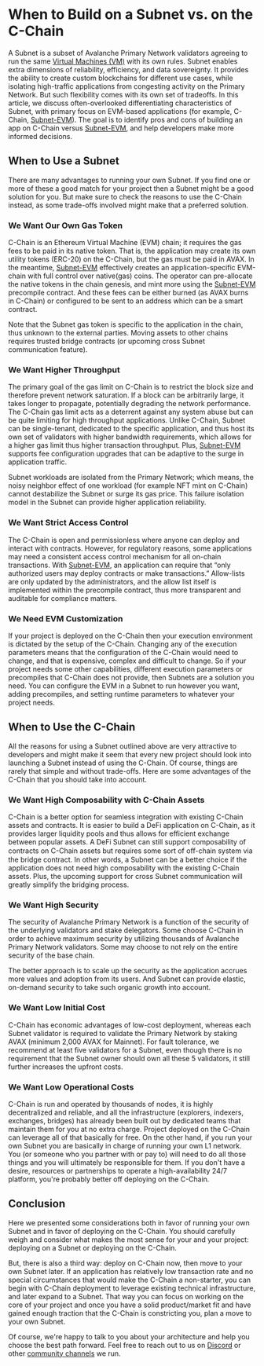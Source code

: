 # When to Build on a Subnet vs. on the C-Chain

A Subnet is a subset of Avalanche Primary Network validators agreeing to run the same [Virtual
Machines (VM)](../subnets/README.md#virtual-machines) with its own rules. Subnet enables extra
dimensions of reliability, efficiency, and data sovereignty. It provides the ability to create
custom blockchains for different use cases, while isolating high-traffic applications from
congesting activity on the Primary Network. But such flexibility comes with its own set of
tradeoffs. In this article, we discuss often-overlooked differentiating characteristics of Subnet,
with primary focus on EVM-based applications (for example, C-Chain,
[Subnet-EVM](https://github.com/ava-labs/subnet-evm)). The goal is to identify pros and cons of
building an app on C-Chain versus [Subnet-EVM](https://github.com/ava-labs/subnet-evm), and help
developers make more informed decisions.

## When to Use a Subnet

There are many advantages to running your own Subnet. If you find one or more of these a good match
for your project then a Subnet might be a good solution for you. But make sure to check the reasons
to use the C-Chain instead, as some trade-offs involved might make that a preferred solution.

### We Want Our Own Gas Token

C-Chain is an Ethereum Virtual Machine (EVM) chain; it requires the gas fees to be paid in its
native token. That is, the application may create its own utility tokens (ERC-20) on the C-Chain,
but the gas must be paid in AVAX. In the meantime,
[Subnet-EVM](https://github.com/ava-labs/subnet-evm) effectively creates an application-specific
EVM-chain with full control over native(gas) coins. The operator can pre-allocate the native tokens
in the chain genesis, and mint more using the [Subnet-EVM](https://github.com/ava-labs/subnet-evm)
precompile contract. And these fees can be either burned (as AVAX burns in C-Chain) or configured to
be sent to an address which can be a smart contract.

Note that the Subnet gas token is specific to the application in the chain, thus unknown to the
external parties. Moving assets to other chains requires trusted bridge contracts (or upcoming cross
Subnet communication feature).

### We Want Higher Throughput

The primary goal of the gas limit on C-Chain is to restrict the block size and therefore prevent
network saturation. If a block can be arbitrarily large, it takes longer to propagate, potentially
degrading the network performance. The C-Chain gas limit acts as a deterrent against any system
abuse but can be quite limiting for high throughput applications. Unlike C-Chain, Subnet can be
single-tenant, dedicated to the specific application, and thus host its own set of validators with
higher bandwidth requirements, which allows for a higher gas limit thus higher transaction
throughput. Plus, [Subnet-EVM](https://github.com/ava-labs/subnet-evm) supports fee configuration
upgrades that can be adaptive to the surge in application traffic.

Subnet workloads are isolated from the Primary Network; which means, the noisy neighbor effect of
one workload (for example NFT mint on C-Chain) cannot destabilize the Subnet or surge its gas price.
This failure isolation model in the Subnet can provide higher application reliability.

### We Want Strict Access Control

The C-Chain is open and permissionless where anyone can deploy and interact with contracts. However,
for regulatory reasons, some applications may need a consistent access control mechanism for all
on-chain transactions. With [Subnet-EVM](https://github.com/ava-labs/subnet-evm), an application can
require that “only authorized users may deploy contracts or make transactions.” Allow-lists are only
updated by the administrators, and the allow list itself is implemented within the precompile
contract, thus more transparent and auditable for compliance matters.

### We Need EVM Customization

If your project is deployed on the C-Chain then your execution environment is dictated by the setup
of the C-Chain. Changing any of the execution parameters means that the configuration of the C-Chain
would need to change, and that is expensive, complex and difficult to change. So if your project
needs some other capabilities, different execution parameters or precompiles that C-Chain does not
provide, then Subnets are a solution you need. You can configure the EVM in a Subnet to run however
you want, adding precompiles, and setting runtime parameters to whatever your project needs.

## When to Use the C-Chain

All the reasons for using a Subnet outlined above are very attractive to developers and might make
it seem that every new project should look into launching a Subnet instead of using the C-Chain. Of
course, things are rarely that simple and without trade-offs. Here are some advantages of the
C-Chain that you should take into account.

### We Want High Composability with C-Chain Assets

C-Chain is a better option for seamless integration with existing C-Chain assets and contracts. It
is easier to build a DeFi application on C-Chain, as it provides larger liquidity pools and thus
allows for efficient exchange between popular assets. A DeFi Subnet can still support composability
of contracts on C-Chain assets but requires some sort of oﬀ-chain system via the bridge contract. In
other words, a Subnet can be a better choice if the application does not need high composability
with the existing C-Chain assets. Plus, the upcoming support for cross Subnet communication will
greatly simplify the bridging process.

### We Want High Security

The security of Avalanche Primary Network is a function of the security of the underlying validators
and stake delegators. Some choose C-Chain in order to achieve maximum security by utilizing
thousands of Avalanche Primary Network validators. Some may choose to not rely on the entire
security of the base chain.

The better approach is to scale up the security as the application accrues more values and adoption
from its users. And Subnet can provide elastic, on-demand security to take such organic growth into
account.

### We Want Low Initial Cost

C-Chain has economic advantages of low-cost deployment, whereas each Subnet validator is required to
validate the Primary Network by staking AVAX (minimum 2,000 AVAX for Mainnet). For fault tolerance,
we recommend at least five validators for a Subnet, even though there is no requirement that the
Subnet owner should own all these 5 validators, it still further increases the upfront costs.

### We Want Low Operational Costs

C-Chain is run and operated by thousands of nodes, it is highly decentralized and reliable, and all
the infrastructure (explorers, indexers, exchanges, bridges) has already been built out by dedicated
teams that maintain them for you at no extra charge. Project deployed on the C-Chain can leverage
all of that basically for free. On the other hand, if you run your own Subnet you are basically in
charge of running your own L1 network. You (or someone who you partner with or pay to) will need to
do all those things and you will ultimately be responsible for them. If you don't have a desire,
resources or partnerships to operate a high-availability 24/7 platform, you're probably better off
deploying on the C-Chain.

## Conclusion

Here we presented some considerations both in favor of running your own Subnet and in favor of
deploying on the C-Chain. You should carefully weigh and consider what makes the most sense for your
and your project: deploying on a Subnet or deploying on the C-Chain.

But, there is also a third way: deploy on C-Chain now, then move to your own Subnet later. If an
application has relatively low transaction rate and no special circumstances that would make the
C-Chain a non-starter, you can begin with C-Chain deployment to leverage existing technical
infrastructure, and later expand to a Subnet. That way you can focus on working on the core of your 
project and once you have a
solid product/market fit and have gained enough traction that the C-Chain is constricting you, plan
a move to your own Subnet.

Of course, we're happy to talk to you about your architecture and help you choose the best path
forward. Feel free to reach out to us on [Discord](https://chat.avalabs.org) or other [community
channels](https://www.avax.network/community) we run.
